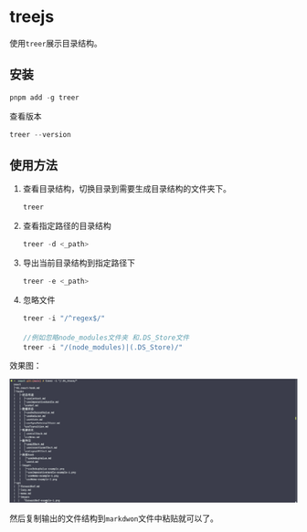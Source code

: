# treejs

使用`treer`展示目录结构。



## 安装

```typescript
pnpm add -g treer
```

查看版本

```typescript
treer --version
```



## 使用方法

1. 查看目录结构，切换目录到需要生成目录结构的文件夹下。

   ```typescript
   treer
   ```

2. 查看指定路径的目录结构

   ```typescript
   treer -d <_path>
   ```

3. 导出当前目录结构到指定路径下

   ````typescript
   treer -e <_path>
   ````

4. 忽略文件

   ```typescript
   treer -i "/^regex$/"
   
   //例如忽略node_modules文件夹 和.DS_Store文件
   treer -i "/(node_modules)|(.DS_Store)/"
   ```



效果图：

![treerJS-example-1](./images/treerJS-example-1.png)

然后复制输出的文件结构到`markdwon`文件中粘贴就可以了。